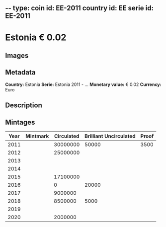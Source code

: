 --
type: coin
id: EE-2011
country id: EE
serie id: EE-2011
--

# Estonia € 0.02

## Images


## Metadata

**Country:** Estonia
**Serie:** Estonia 2011 - ...
**Monetary value:** € 0.02
**Currency:** Euro

## Description


## Mintages
| Year | Mintmark | Circulated | Brilliant Uncirculated | Proof |
| ---- | -------- | ---------- | ---------------------- | ----- |
| 2011 |  | 30000000| 50000 | 3500 |
| 2012 |  | 25000000|  |  |
| 2013 |  | |  |  |
| 2014 |  | |  |  |
| 2015 |  | 17100000|  |  |
| 2016 |  | 0| 20000 |  |
| 2017 |  | 9000000|  |  |
| 2018 |  | 8500000| 5000 |  |
| 2019 |  | |  |  |
| 2020 |  | 2000000|  |  |
